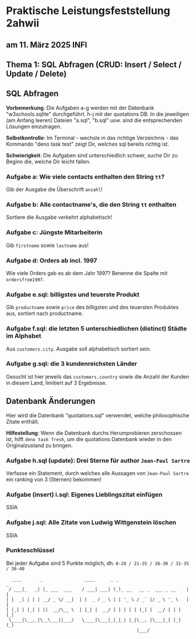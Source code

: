 # Praktische Leistungsfeststellung 2ahwii

## am 11. März 2025 INFI

## Thema 1: SQL Abfragen (CRUD: Insert / Select / Update / Delete)

## SQL Abfragen

**Vorbemerkung**: Die Aufgaben a-g werden mit der Datenbank "w3schools.sqlite"
durchgeführt. h-j mit der quotations DB. In die jeweiligen (am Anfang leeren) Dateien "a.sql", "b.sql" usw.
sind die entsprechenden Lösungen einzutragen.

**Selbstkontrolle**: Im Terminal - wechsle in das richtige Verzeichnis - das
Kommando "deno task test" zeigt Dir, welches sql bereits richtig ist.

**Schwierigkeit**: Die Aufgaben sind unterschiedlich schwer, suche Dir zu Beginn
die, welche Dir leicht fallen.

### Aufgabe a: Wie viele contacts enthalten den String `tt`?

Gib der Ausgabe die Überschrift `anzahl`!

### Aufgabe b: Alle contactname's, die den String `tt` enthalten

Sortiere die Ausgabe verkehrt alphabetisch!

### Aufgabe c: Jüngste Mitarbeiterin

Gib `firstname` sowie `lastname` aus!

### Aufgabe d: Orders ab incl. 1997

Wie viele Orders gab es ab dem Jahr 1997? Benenne die Spalte mit `ordersfrom1997`.

### Aufgabe e.sql: billigstes und teuerste Produkt

Gib `productname` sowie `price` des billigsten und des teuersten Produktes aus,
sortiert nach productname.

### Aufgabe f.sql: die letzten 5 unterschiedlichen (distinct) Städte im Alphabet

Aus `customers.city`. Ausgabe soll alphabetisch sortiert sein.

### Aufgabe g.sql: die 3 kundenreichsten Länder

Gesucht ist hier jeweils das `customers.country` sowie die Anzahl der Kunden in
diesem Land, limitiert auf 3 Ergebnisse.

## Datenbank Änderungen

Hier wird die Datenbank "quotations.sql" verwendet, welche philosophische Zitate
enthält.

**Hilfestellung**: Wenn die Datenbank durchs Herumprobieren zerschossen ist, hilft
`deno task fresh`, um die quotations Datenbank wieder in den Originalzustand zu bringen.

### Aufgabe h.sql (update): Drei Sterne für author `Jean-Paul Sartre`

Verfasse ein Statement, durch welches alle Aussagen von `Jean-Paul Sartre` ein
ranking von 3 (Sternen) bekommen!

### Aufgabe (insert) i.sql: Eigenes Lieblingszitat einfügen

SSIA

### Aufgabe j.sql: Alle Zitate von Ludwig Wittgenstein löschen

SSIA

### **Punkteschlüssel**

Bei jeder Aufgabe sind 5 Punkte möglich, dh. `0-20 / 21-25 / 26-30 / 31-35 / 36-40`

```text
  ____       _                ____      _ _                           _
 / ___|_   _| |_ ___  ___    / ___| ___| (_)_ __   __ _  ___ _ __    | |
| |  _| | | | __/ _ \/ __|  | |  _ / _ \ | | '_ \ / _` |/ _ \ '_ \   | |
| |_| | |_| | ||  __/\__ \  | |_| |  __/ | | | | | (_| |  __/ | | |  |_|
 \____|\__,_|\__\___||___/   \____|\___|_|_|_| |_|\__, |\___|_| |_|  (_)
                                                  |___/
```

